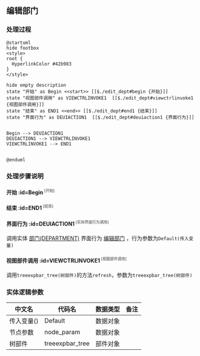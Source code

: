 ## 编辑部门 <!-- {docsify-ignore-all} -->

   

### 处理过程

```plantuml
@startuml
hide footbox
<style>
root {
  HyperlinkColor #42b983
}
</style>

hide empty description
state "开始" as Begin <<start>> [[$./edit_dept#begin {开始}]]
state "视图部件调用" as VIEWCTRLINVOKE1  [[$./edit_dept#viewctrlinvoke1 {视图部件调用}]]
state "结束" as END1 <<end>> [[$./edit_dept#end1 {结束}]]
state "界面行为" as DEUIACTION1  [[$./edit_dept#deuiaction1 {界面行为}]]


Begin --> DEUIACTION1
DEUIACTION1 --> VIEWCTRLINVOKE1
VIEWCTRLINVOKE1 --> END1


@enduml
```


### 处理步骤说明

#### 开始 :id=Begin<sup class="footnote-symbol"> <font color=gray size=1>[开始]</font></sup>




#### 结束 :id=END1<sup class="footnote-symbol"> <font color=gray size=1>[结束]</font></sup>




#### 界面行为 :id=DEUIACTION1<sup class="footnote-symbol"> <font color=gray size=1>[实体界面行为调用]</font></sup>



调用实体 [部门(DEPARTMENT)](module/Base/department.md) 界面行为 [编辑部门](module/Base/department#界面行为) ，行为参数为`Default(传入变量)`

#### 视图部件调用 :id=VIEWCTRLINVOKE1<sup class="footnote-symbol"> <font color=gray size=1>[视图部件调用]</font></sup>



调用`treeexpbar_tree(树部件)`的方法`refresh`，参数为`treeexpbar_tree(树部件)`


### 实体逻辑参数

|    中文名   |    代码名    |  数据类型      |备注 |
| --------| --------| --------  | --------   |
|传入变量(<i class="fa fa-check"/></i>)|Default|数据对象||
|节点参数|node_param|数据对象||
|树部件|treeexpbar_tree|部件对象||
